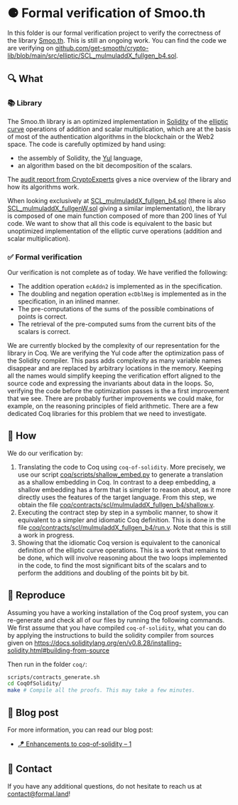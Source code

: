 # ⚈ Formal verification of Smoo.th

In this folder is our formal verification project to verify the correctness of the library [Smoo.th](https://smoo.th/). This is still an ongoing work. You can find the code we are verifying on [github.com/get-smooth/crypto-lib/blob/main/src/elliptic/SCL_mulmuladdX_fullgen_b4.sol](https://github.com/get-smooth/crypto-lib/blob/main/src/elliptic/SCL_mulmuladdX_fullgen_b4.sol).

## 🔍 What

### 📚 Library

The Smoo.th library is an optimized implementation in [Solidity](https://soliditylang.org/) of the [elliptic curve](https://en.wikipedia.org/wiki/Elliptic_curve) operations of addition and scalar multiplication, which are at the basis of most of the authentication algorithms in the blockchain or the Web2 space. The code is carefully optimized by hand using:

- the assembly of Solidity, the [Yul](https://docs.soliditylang.org/en/latest/yul.html) language,
- an algorithm based on the bit decomposition of the scalars.

The [audit report from CryptoExperts](https://github.com/get-smooth/crypto-lib/blob/main/doc/Audits/CRX_smooth_report_2024_07_11_v1.2.pdf) gives a nice overview of the library and how its algorithms work.

When looking exclusively at [SCL_mulmuladdX_fullgen_b4.sol](https://github.com/get-smooth/crypto-lib/blob/main/src/elliptic/SCL_mulmuladdX_fullgen_b4.sol) (there is also [SCL_mulmuladdX_fullgenW.sol](https://github.com/get-smooth/crypto-lib/blob/main/src/elliptic/SCL_mulmuladdX_fullgenW.sol) giving a similar implementation), the library is composed of one main function composed of more than 200 lines of Yul code. We want to show that all this code is equivalent to the basic but unoptimized implementation of the elliptic curve operations (addition and scalar multiplication).

### ✅ Formal verification

Our verification is not complete as of today. We have verified the following:

- The addition operation `ecAddn2` is implemented as in the specification.
- The doubling and negation operation `ecDblNeg` is implemented as in the specification, in an inlined manner.
- The pre-computations of the sums of the possible combinations of points is correct.
- The retrieval of the pre-computed sums from the current bits of the scalars is correct.

We are currently blocked by the complexity of our representation for the library in Coq. We are verifying the Yul code after the optimization pass of the Solidity compiler. This pass adds complexity as many variable names disappear and are replaced by arbitrary locations in the memory. Keeping all the names would simplify keeping the verification effort aligned to the source code and expressing the invariants about data in the loops. So, verifying the code before the optimization passes is the a first improvement that we see. There are probably further improvements we could make, for example, on the reasoning principles of field arithmetic. There are a few dedicated Coq libraries for this problem that we need to investigate.

## 🧭 How

We do our verification by:

1. Translating the code to Coq using `coq-of-solidity`. More precisely, we use our script [coq/scripts/shallow_embed.py](/coq/scripts/shallow_embed.py) to generate a translation as a shallow embedding in Coq. In contrast to a deep embedding, a shallow embedding has a form that is simpler to reason about, as it more directly uses the features of the target language. From this step, we obtain the file [coq/contracts/scl/mulmuladdX_fullgen_b4/shallow.v](/coq/contracts/scl/mulmuladdX_fullgen_b4/shallow.v).
2. Executing the contract step by step in a symbolic manner, to show it equivalent to a simpler and idiomatic Coq definition. This is done in the file [coq/contracts/scl/mulmuladdX_fullgen_b4/run.v](/coq/contracts/scl/mulmuladdX_fullgen_b4/run.v). Note that this is still a work in progress.
3. Showing that the idiomatic Coq version is equivalent to the canonical definition of the elliptic curve operations. This is a work that remains to be done, which will involve reasoning about the two loops implemented in the code, to find the most significant bits of the scalars and to perform the additions and doubling of the points bit by bit.

## 🔄 Reproduce

Assuming you have a working installation of the Coq proof system, you can re-generate and check all of our files by running the following commands. We first assume that you have compiled `coq-of-solidity`, what you can do by applying the instructions to build the solidity compiler from sources given on https://docs.soliditylang.org/en/v0.8.28/installing-solidity.html#building-from-source

Then run in the folder `coq/`:

```sh
scripts/contracts_generate.sh
cd CoqOfSolidity/
make # Compile all the proofs. This may take a few minutes.
```

## 📰 Blog post

For more information, you can read our blog post:

- [🪁 Enhancements to coq-of-solidity – 1](https://formal.land/blog/2024/10/16/coq-of-solidity-enhanced-version-1)

## 💌 Contact

If you have any additional questions, do not hesitate to reach us at [contact@formal.land](mailto:contact@formal.land)!
